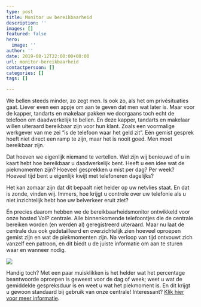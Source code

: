 ```yaml
---
type: post
title: Monitor uw bereikbaarheid
description: ''
images: []
featured: false
hero:
  image: ''
author: ''
date: 2019-08-12T22:00:00+00:00
url: monitor-bereikbaarheid
contactpersoon: []
categories: []
tags: []

---
```

We bellen steeds minder, zo zegt men. Is ook zo, als het om privésituaties gaat. Liever even een appje om aan te geven dat men wat later is. Maar voor de kapper, tandarts en makelaar pakken we doorgaans toch echt de telefoon om daadwerkelijk te bellen. En deze kapper, tandarts en makelaar willen uiteraard bereikbaar zijn voor hun klant. Zoals een voormalige werkgever van me zei “is de telefoon waar het geld zit”. Eén gemist gesprek hoeft niet direct een ramp te zijn, maar het is nooit goed. Men moet bereikbaar zijn.

Dat hoeven we eigenlijk niemand te vertellen. Wel zijn wij benieuwd of u in kaart hebt hoe bereikbaar u daadwerkelijk bent. Heeft u een idee wat de piekmomenten zijn? Hoeveel gesprekken u mist per dag? Per week? Hoeveel tijd bent u eigenlijk kwijt met telefoneren dagelijks?

Het kan zomaar zijn dat dit bepaalt niet helder op uw netvlies staat. En dat is zonde, vinden wij. Immers, hoe krijgt u controle over uw telefonie als u niet inzichtelijk hebt hoe uw belverkeer eruit ziet?

Én precies daarom hebben we de bereikbaarheidsmonitor ontwikkeld voor onze hosted VoIP centrale. Alle binnenkomende telefoontjes die de centrale bereiken worden (en werden al) geregistreerd uiteraard. Maar nu laat de centrale dus ook gedetailleerd en overzichtelijk zien hoeveel oproepen gemist zijn en wat de piekmomenten zijn. Na verloop van tijd ontvouwt zich vanzelf een patroon, en dit biedt u de juiste informatie om aan te sturen waar en wanneer nodig.

![](https://res.cloudinary.com/callvoip/image/upload/v1563355159/callvoip-website-bereikbaarheidsmonitor2.png)

Handig toch? Met een paar muisklikken is het helder wat het percentage beantwoorde oproepen is geweest voor de dag of week; weet u wat de gemiddelde gespreksduur is en weet u wat het piekmoment is. En dit krijgt u gewoon standaard bij gebruik van onze centrale! Interessant? [Klik hier voor meer informatie](/telefonie/bereikbaarheidsmonitor/).